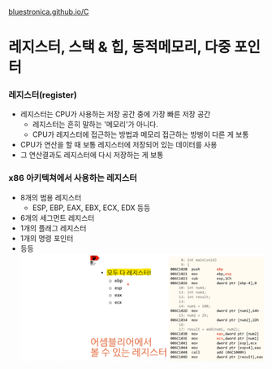 [bluestronica.github.io/C](https://bluestronica.github.io/C)


# 레지스터, 스택 & 힙, 동적메모리, 다중 포인터


### 레지스터(register)
- 레지스터는 CPU가 사용하는 저장 공간 중에 가장 빠른 저장 공간
  - 레지스터는 흔히 말하는 '메모리'가 아니다.
  - CPU가 레지스터에 접근하는 방법과 메모리 접근하는 방벙이 다른 게 보통
- CPU가 연산을 할 때 보통 레지스터에 저장되어 있는 데이터를 사용
- 그 연산결과도 레지스터에 다시 저장하는 게 보통

### x86 아키텍쳐에서 사용하는 레지스터
- 8개의 범용 레지스터
  - ESP, EBP, EAX, EBX, ECX, EDX 등등
- 6개의 세그먼트 레지스터
- 1개의 플래그 레지스터
- 1개의 명령 포인터
- 등등
![img](Img/assem.png)
